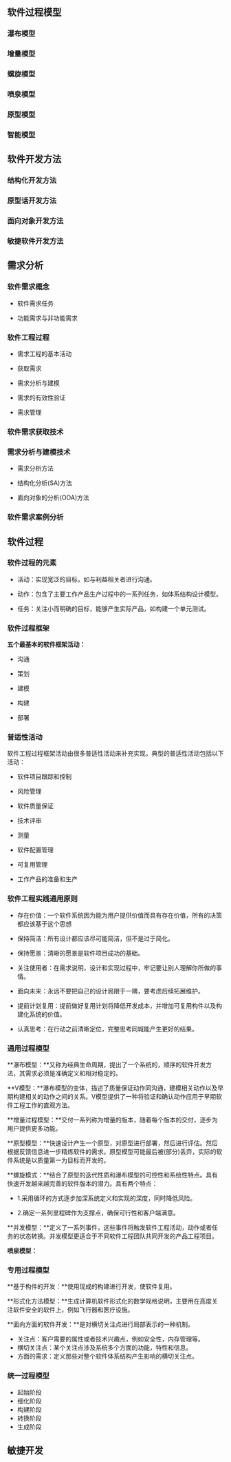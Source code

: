 ## 软件过程模型

### 瀑布模型

### 增量模型

### 螺旋模型

### 喷泉模型

### 原型模型

### 智能模型

## 软件开发方法

### 结构化开发方法

### 原型话开发方法

### 面向对象开发方法

### 敏捷软件开发方法

## 需求分析

### 软件需求概念

- 软件需求任务

- 功能需求与非功能需求

### 软件工程过程

- 需求工程的基本活动

- 获取需求

- 需求分析与建模

- 需求的有效性验证

- 需求管理

### 软件需求获取技术

### 需求分析与建模技术

- 需求分析方法

- 结构化分析(SA)方法

- 面向对象的分析(OOA)方法

### 软件需求案例分析



## 软件过程

### 软件过程的元素

- 活动：实现宽泛的目标，如与利益相关者进行沟通。

- 动作：包含了主要工作产品生产过程中的一系列任务，如体系结构设计模型。

- 任务：关注小而明确的目标，能够产生实际产品，如构建一个单元测试。

### 软件过程框架

**五个最基本的软件框架活动：**

- 沟通

- 策划

- 建模

- 构建

- 部署

### 普适性活动

软件工程过程框架活动由很多普适性活动来补充实现。典型的普适性活动包括以下活动：

- 软件项目跟踪和控制

- 风险管理

- 软件质量保证

- 技术评审

- 测量

- 软件配置管理

- 可复用管理

- 工作产品的准备和生产

### 软件工程实践通用原则

- 存在价值：一个软件系统因为能为用户提供价值而具有存在价值，所有的决策都应该基于这个思想

- 保持简洁：所有设计都应该尽可能简洁，但不是过于简化。

- 保持愿景：清晰的愿景是软件项目成功的基础。

- 关注使用者：在需求说明，设计和实现过程中，牢记要让别人理解你所做的事情。

- 面向未来：永远不要把自己的设计局限于一隅，要考虑后续拓展维护。

- 提前计划复用：提前做好复用计划将降低开发成本，并增加可复用构件以及构建化系统的价值。

- 认真思考：在行动之前清晰定位，完整思考同城能产生更好的结果。

### 通用过程模型

**瀑布模型：**又称为经典生命周期，提出了一个系统的，顺序的软件开发方法，其需求必须是准确定义和相对稳定的。

**V模型：**瀑布模型的变体，描述了质量保证动作同沟通，建模相关动作以及早期构建相关的动作之间的关系。V模型提供了一种将验证和确认动作应用于早期软件工程工作的直观方法。

**增量过程模型：**交付一系列称为增量的版本，随着每个版本的交付，逐步为用户提供更多功能。

**原型模型：**快速设计产生一个原型，对原型进行部署，然后进行评估。然后根据反馈信息进一步精炼软件的需求。原型模型可能最后被(部分)丢弃，实际的软件系统是以质量第一为目标而开发的。

**螺旋模式：**结合了原型的迭代性质和瀑布模型的可控性和系统性特点。具有快速开发越来越完善的软件版本的潜力。具有两个特点：

- 1.采用循环的方式逐步加深系统定义和实现的深度，同时降低风险。

- 2.确定一系列里程碑作为支撑点，确保可行性和客户端满意。

**并发模型：**定义了一系列事件，这些事件将触发软件工程活动，动作或者任务的状态转换。并发模型更适合于不同软件工程团队共同开发的产品工程项目。

**喷泉模型：**

### 专用过程模型

**基于构件的开发：**使用现成的构建进行开发，使软件复用。

**形式化方法模型：**生成计算机软件形式化的数学规格说明，主要用在高度关注软件安全的软件上，例如飞行器和医疗设施。

**面向方面的软件开发：**是对横切关注点进行局部表示的一种机制。

- 关注点：客户需要的属性或者技术兴趣点，例如安全性，内存管理等。
- 横切关注点：某个关注点涉及系统多个方面的功能，特性和信息。
- 方面的需求：定义那些对整个软件体系结构产生影响的横切关注点。

### 统一过程模型

- 起始阶段
- 细化阶段
- 构建阶段
- 转换阶段
- 生成阶段

## 敏捷开发
















